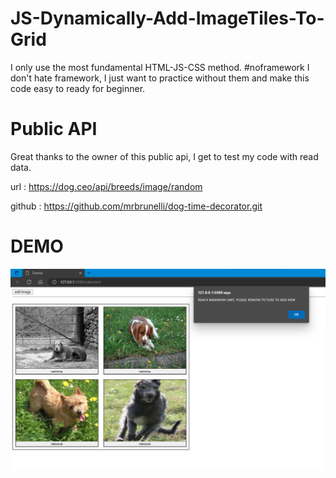 # JS-Dynamically-Add-ImageTiles-To-Grid
I only use the most fundamental HTML-JS-CSS method. #noframework
I don't hate framework, I just want to practice without them and make this code easy to ready for beginner.

# Public API
Great thanks to the owner of this public api, I get to test my code with read data. 

url     : https://dog.ceo/api/breeds/image/random

github  : https://github.com/mrbrunelli/dog-time-decorator.git

# DEMO
![demo](/demo_1.png)

